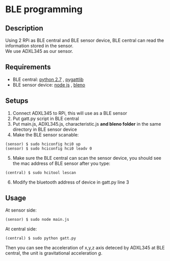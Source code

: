 # BLE programming
## Description
Using 2 RPi as BLE central and BLE sensor device, BLE central can read the information stored in the sensor.</br>
We use ADXL345 as our sensor.
## Requirements
* BLE central: [python 2.7][1] , [pygattlib][2]
* BLE sensor device: [node js][3] , [bleno][4]

[1]:https://www.python.org/
[2]:https://github.com/matthewelse/pygattlib
[3]:https://nodejs.org/en/
[4]:https://github.com/sandeepmistry/bleno

## Setups
1. Connect ADXL345 to RPi, this will use as a BLE sensor
2. Put gatt.py script in BLE central
3. Put main.js, ADXL345.js, characteristic.js **and bleno folder** in the same directory in BLE sensor device
4. Make the BLE sensor scanable:
```
(sensor) $ sudo hciconfig hci0 up
(sensor) $ sudo hciconfig hci0 leadv 0
``` 
5. Make sure the BLE central can scan the sensor device, you should see the mac address of BLE sensor after you type:
```
(central) $ sudo hcitool lescan
```    
6. Modify the bluetooth address of device in gatt.py line 3 

## Usage
At sensor side:

    (sensor) $ sudo node main.js
    
At central side:

    (central) $ sudo python gatt.py
Then you can see the acceleration of x,y,z axis deteced by ADXL345 at BLE central, the unit is gravitational acceleration *g*.


 
